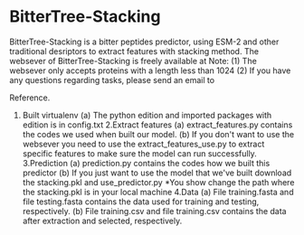 # BitterTree-Stacking
BitterTree-Stacking is a bitter peptides predictor, using ESM-2 and other traditional desriptors to extract features with stacking method.
The websever of BitterTree-Stacking is freely available at 
Note:
(1) The websever only accepts proteins with a length less than 1024
(2) If you have any questions regarding tasks, please send an email to 

Reference.








1. Built virtualenv
   (a) The python edition and imported packages with edition is in config.txt
2.Extract features
   (a) extract_features.py contains the codes we used when built our model.
   (b) If you don't want to use the websever you need to use the extract_features_use.py to extract 
       specific features to make sure the model can run successfully.
3.Prediction
   (a) prediction.py contains the codes how we built this predictor
   (b) If you just want to use the model that we've built download the stacking.pkl and use_predictor.py
        *You show change the path where the stacking.pkl is in your local machine
4.Data
   (a) File training.fasta and file testing.fasta contains the data used for training and testing, 
       respectively.
   (b) File training.csv and file training.csv contains the data after extraction and selected, 
       respectively.
